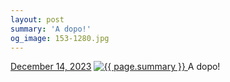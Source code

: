 ```yaml
---
layout: post
summary: 'A dopo!'
og_image: 153-1280.jpg
---
```


<p>
  <time>
    <a href="/153">December 14, 2023</a>
  </time>
  <a href="/153">
    <img src="{{ site.assets_url }}/153-640.jpg" srcset="{{ site.assets_url }}/153-320.jpg 320w, {{ site.assets_url }}/153-640.jpg 640w, {{ site.assets_url }}/153-960.jpg 960w, {{ site.assets_url }}/153-1280.jpg 1280w" sizes="(min-width: 700px) 50vw, calc(100vw - 2rem)" alt="{{ page.summary }}" />
  </a>
  <span>A dopo!</span>
</p>

